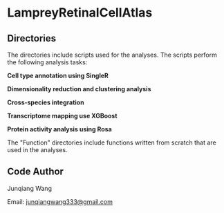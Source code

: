 # LampreyRetinalCellAtlas

## Directories 

The directories include scripts used for the analyses. The scripts perform the following analysis tasks:

**Cell type annotation using SingleR**

**Dimensionality reduction and clustering analysis**

**Cross-species integration**

**Transcriptome mapping use XGBoost**

**Protein activity analysis using Rosa**

The "Function" directories include functions written from scratch that are used in the analyses. 

## Code Author
Junqiang Wang

Email: junqiangwang333@gmail.com

